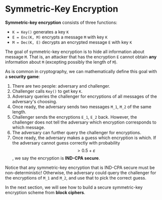 # Symmetric-Key Encryption

**Symmetric-key encryption** consists of three functions:

* `K = Key()` generates a key `K`
* `E = Enc(K, M)` encrypts a message `M` with key `K`
* `M = Dec(K, E)` decrypts an encrypted message `E` with key `K`

The goal of symmetric-key encryption is to hide all information about message `M`. That is, an attacker that has the encryption `E` cannot obtain **any** information about `M` \(excepting possibly the length of `M`\).

As is common in cryptography, we can mathematically define this goal with a **security game**:

1. There are two people: adversary and challenger.
2. Challenger calls `Key()` to get key `K`.
3. Adversary queries the challenger for encryptions of all messages of the adversary's choosing.
4. Once ready, the adversary sends two messages `M_1`, `M_2` of the same length.
5. Challenger sends the encryptions `E_1`, `E_2` back. However, the challenger does not tell the adversary which encryption corresponds to which message.
6. The adversary can further query the challenger for encryptions.
7. Once ready, the adversary makes a guess which encryption is which. If the adversary cannot guess correctly with probability $$> 0.5 + \varepsilon$$, we say the encryption is **IND-CPA secure**.

Notice that any symmetric-key encryption that is IND-CPA secure must be non-deterministic! Otherwise, the adversary could query the challenger for the encryptions of `M_1` and `M_2`, and use that to pick the correct guess.

In the next section, we will see how to build a secure symmetric-key encryption scheme from **block ciphers**.

